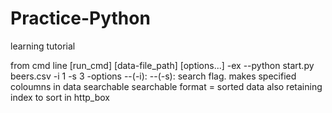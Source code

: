# Practice-Python
learning tutorial

from cmd line
[run_cmd] [data-file_path] [options...]
-ex
--python start.py beers.csv -i 1 -s 3
-options
--(-i):
--(-s): search flag. makes specified coloumns in data searchable
searchable format = sorted data also retaining index to sort in http_box

